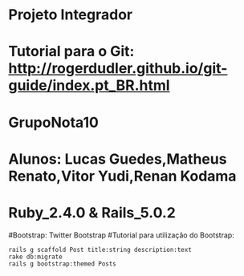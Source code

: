 # Projeto Integrador
#       Tutorial para o Git: http://rogerdudler.github.io/git-guide/index.pt_BR.html
#	
#       GrupoNota10

# Alunos:       Lucas Guedes,Matheus Renato,Vitor Yudi,Renan Kodama
# Ruby_2.4.0 & Rails_5.0.2

#Bootstrap: Twitter Bootstrap
#Tutorial para utilização do Bootstrap:

    rails g scaffold Post title:string description:text
    rake db:migrate
    rails g bootstrap:themed Posts

